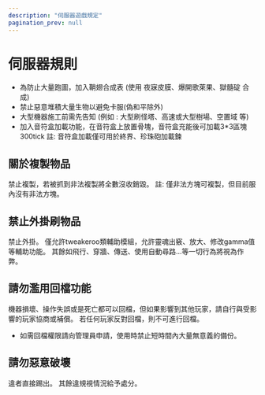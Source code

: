 ```yaml
---
description: "伺服器遊戲規定"
pagination_prev: null
---
```


# 伺服器規則

- 為防止大量跑圖，加入鞘翅合成表 (使用 夜寐皮膜、爆開歌萊果、獄髓碇 合成)
- 禁止惡意堆積大量生物以避免卡服(偽和平除外)
- 大型機器施工前需先告知 (例如 : 大型刷怪塔、高速或大型樹場、空置域 等)
- 加入音符盒加載功能，在音符盒上放置骨塊，音符盒充能後可加載3*3區塊300tick
註: 音符盒加載僅可用於終界、珍珠砲加載鍊

## 關於複製物品

禁止複製，若被抓到非法複製將全數沒收銷毀。
註: 僅非法方塊可複製，但目前服內沒有非法方塊。

## 禁止外掛刷物品

禁止外掛。
僅允許tweakeroo類輔助模組，允許靈魂出竅、放大、修改gamma值等輔助功能。
其餘如飛行、穿牆、傳送、使用自動尋路...等一切行為將視為作弊。

## 請勿濫用回檔功能

機器損壞、操作失誤或是死亡都可以回檔，但如果影響到其他玩家，請自行與受影響的玩家協商或補償。
若任何玩家反對回檔，則不可進行回檔。
- 如需回檔權限請向管理員申請，使用時禁止短時間內大量無意義的備份。

## 請勿惡意破壞

違者直接踢出。
其餘違規視情況給予處分。
